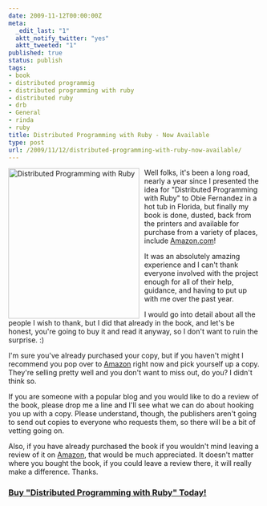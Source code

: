 ```yaml
---
date: 2009-11-12T00:00:00Z
meta:
  _edit_last: "1"
  aktt_notify_twitter: "yes"
  aktt_tweeted: "1"
published: true
status: publish
tags:
- book
- distributed programmig
- distributed programming with ruby
- distributed ruby
- drb
- General
- rinda
- ruby
title: Distributed Programming with Ruby - Now Available
type: post
url: /2009/11/12/distributed-programming-with-ruby-now-available/
---
```


<img style="float: left; padding-right: 10px" class="size-medium wp-image-231" title="Distributed Programming with Ruby" src="/assets/images/2009/06/0321638360_bates_mech_page_3-261x300.jpg" alt="Distributed Programming with Ruby" width="261" height="300" />

Well folks, it's been a long road, nearly a year since I presented the idea for "Distributed Programming with Ruby" to Obie Fernandez in a hot tub in Florida, but finally my book is done, dusted, back from the printers and available for purchase from a variety of places, include [Amazon.com](http://books.markbates.com)!

It was an absolutely amazing experience and I can't thank everyone involved with the project enough for all of their help, guidance, and having to put up with me over the past year.

I would go into detail about all the people I wish to thank, but I did that already in the book, and let's be honest, you're going to buy it and read it anyway, so I don't want to ruin the surprise. :)

I'm sure you've already purchased your copy, but if you haven't might I recommend you pop over to [Amazon](http://books.markbates.com) right now and pick yourself up a copy. They're selling pretty well and you don't want to miss out, do you? I didn't think so.

If you are someone with a popular blog and you would like to do a review of the book, please drop me a line and I'll see what we can do about hooking you up with a copy. Please understand, though, the publishers aren't going to send out copies to everyone who requests them, so there will be a bit of vetting going on.

Also, if you have already purchased the book if you wouldn't mind leaving a review of it on [Amazon](http://books.markbates.com), that would be much appreciated. It doesn't matter where you bought the book, if you could leave a review there, it will really make a difference. Thanks.

### [Buy "Distributed Programming with Ruby" Today!](http://books.markbates.com)
